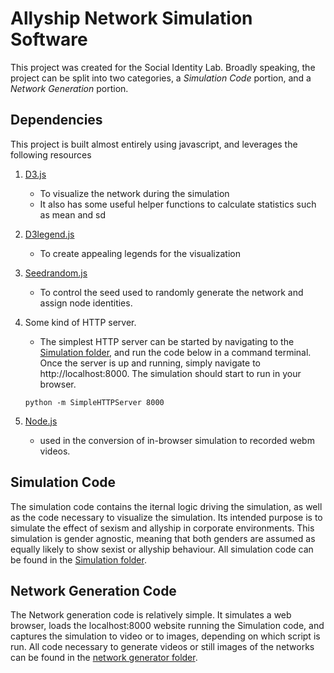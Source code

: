 # Allyship Network Simulation Software

This project was created for the Social Identity Lab. Broadly speaking, the project can be split into two categories, a *Simulation Code* portion, and a *Network Generation* portion. 

## Dependencies

This project is built almost entirely using javascript, and leverages the following resources

1. [D3.js](D3js.org)
   * To visualize the network during the simulation
   * It also has some useful helper functions to calculate statistics such as mean and sd
 
2. [D3legend.js](http://d3-legend.susielu.com/)
   * To create appealing legends for the visualization

3. [Seedrandom.js](https://github.com/davidbau/seedrandom)
   * To control the seed used to randomly generate the network and assign node identities.
   
4. Some kind of HTTP server. 
   * The simplest HTTP server can be started by navigating to the [Simulation folder](/Simulation), and run the code below in a command terminal. Once the server is up and running, simply navigate to http://localhost:8000. The simulation should start to run in your browser.
   ```
   python -m SimpleHTTPServer 8000
   ```
   
5. [Node.js](nodejs.org)
   * used in the conversion of in-browser simulation to recorded webm videos.


## Simulation Code

The simulation code contains the iternal logic driving the simulation, as well as the code necessary to visualize the simulation. Its intended purpose is to simulate the effect of sexism and allyship in corporate environments. This simulation is gender agnostic, meaning that both genders are assumed as equally likely to show sexist or allyship behaviour. All simulation code can be found in the [Simulation folder](/Simulation).

## Network Generation Code

The Network generation code is relatively simple. It simulates a web browser, loads the localhost:8000 website running the Simulation code, and captures the simulation to video or to images, depending on which script is run. All code necessary to generate videos or still images of the networks can be found in the [network generator folder](/network%20generator).

